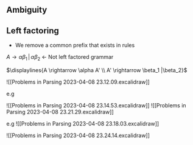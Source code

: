 ## Ambiguity

## Left factoring

- We remove a common prefix that exists in rules

$A \rightarrow \alpha \beta_1\,|\, \alpha \beta_2$  <- Not left factored grammar


$\displaylines{A \rightarrow \alpha A' \\ A' \rightarrow \beta_1 |\beta_2}$ 

![[Problems in Parsing 2023-04-08 23.12.09.excalidraw]]

e.g 

![[Problems in Parsing 2023-04-08 23.14.53.excalidraw]]
![[Problems in Parsing 2023-04-08 23.21.29.excalidraw]]

e.g
![[Problems in Parsing 2023-04-08 23.18.03.excalidraw]]

![[Problems in Parsing 2023-04-08 23.24.14.excalidraw]]

